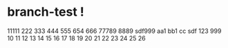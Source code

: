 # branch-test !
11111
222
333
444
555
654
666
77789
8889
sdf999
aa1
bb1
cc
sdf
123
999
10
11
12
13
14
15
16
17
18
19
20
21
22
23
24
25
26
